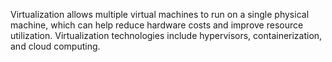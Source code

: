 Virtualization allows multiple virtual machines to run on a single physical machine, which can help reduce hardware costs and improve resource utilization. Virtualization technologies include hypervisors, containerization, and cloud computing.

